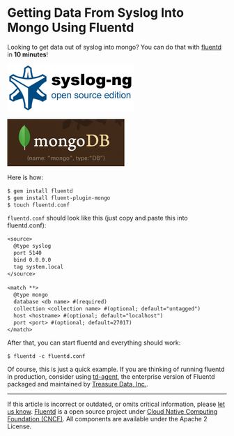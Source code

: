 # Getting Data From Syslog Into Mongo Using Fluentd

Looking to get data out of syslog into mongo? You can do that with
[fluentd](//fluentd.org) in **10 minutes**!

![](/images/plugin_icon/syslog.png)


![](/images/plugin_icon/mongo.png)

Here is how:

``` {.CodeRay}
$ gem install fluentd
$ gem install fluent-plugin-mongo
$ touch fluentd.conf
```

`fluentd.conf` should look like this (just copy and paste this into
fluentd.conf):

``` {.CodeRay}
<source>
  @type syslog
  port 5140
  bind 0.0.0.0
  tag system.local
</source>

<match **>
  @type mongo
  database <db name> #(required)
  collection <collection name> #(optional; default="untagged")
  host <hostname> #(optional; default="localhost")
  port <port> #(optional; default=27017)
</match>
```

After that, you can start fluentd and everything should work:

``` {.CodeRay}
$ fluentd -c fluentd.conf
```

Of course, this is just a quick example. If you are thinking of running
fluentd in production, consider using [td-agent](/articles/td-agent.md), the
enterprise version of Fluentd packaged and maintained by [Treasure Data,
Inc.](//www.treasure-data.com).


------------------------------------------------------------------------


If this article is incorrect or outdated, or omits critical information,
please [let us know](https://github.com/fluent/fluentd-docs/issues?state=open).
[Fluentd](http://www.fluentd.org/) is a open source project under [Cloud Native Computing Foundation (CNCF)](https://cncf.io/). All components
are available under the Apache 2 License.
